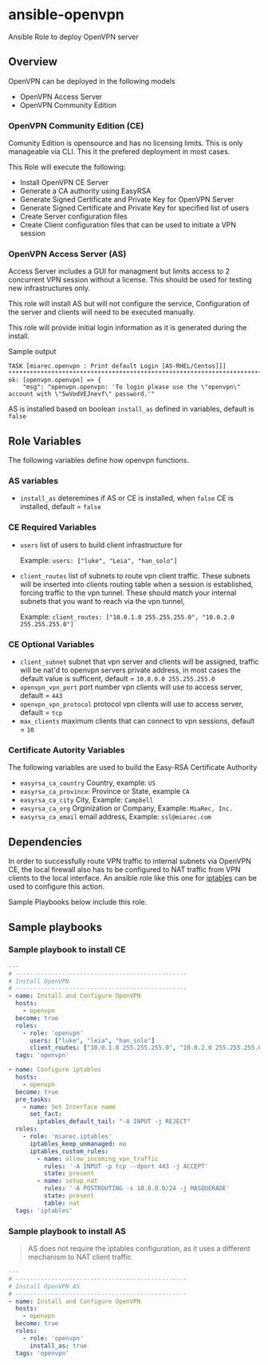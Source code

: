 # ansible-openvpn
Ansible Role to deploy OpenVPN server


## Overview
OpenVPN can be deployed in the following models
 - OpenVPN Access Server
 - OpenVPN Community Edition

### OpenVPN Community Edition (CE)
Comunity Edition is opensource and has no licensing limits. This is only manageable via CLI. This it the prefered deployment in most cases.

This Role will execute the following:
- Install OpenVPN CE Server
- Generate a CA authority using EasyRSA
- Generate Signed Certificate and Private Key for OpenVPN Server
- Generate Signed Certificate and Private Key for specified list of users
- Create Server configuration files
- Create Client configuration files that can be used to initiate a VPN session

### OpenVPN Access Server (AS)
Access Server includes a GUI for managment but limits access to 2 concurrent VPN session without a license. This should be used for testing new infrastructures only.

This role will install AS but will not configure the service, Configuration of the server and clients will need to be executed manually.

This role will provide initial login information as it is generated during the install.

Sample output
```
TASK [miarec.openvpn : Print default Login [AS-RHEL/Centos]]] ************************************************************************************
ok: [openvpn.openvpn] => {
    "msg": "openvpn.openvpn: 'To login please use the \"openvpn\" account with \"5wVodVEJnevf\" password.'"
```

AS is installed based on boolean `install_as` defined in variables, default is `false`


## Role Variables
The following variables define how openvpn functions.

### AS variables
- `install_as` deteremines if AS or CE is installed, when `false` CE is installed, default = `false`

### CE Required Variables
- `users` list of users to build client infrastructure for

    Example: `users: ["luke", "Leia", "han_solo"]`
- `client_routes` list of subnets to route vpn client traffic. These subnets will be inserted into clients routing table when a session is established, forcing traffic to the vpn tunnel. These should match your internal subnets that you want to reach via the vpn tunnel,

    Example: `client_routes: ["10.0.1.0 255.255.255.0", "10.0.2.0 255.255.255.0"]`

### CE Optional Variables
- `client_subnet` subnet that vpn server and clients will be assigned, traffic will be nat'd to openvpn servers private address, in most cases the default value is sufficent, default = `10.8.0.0 255.255.255.0`
- `openvpn_vpn_port` port number vpn clients will use to access server, default = `443`
- `openvpn_vpn_protocol` protocol vpn clients will use to access server, default = `tcp`
- `max_clients` maximum clients that can connect to vpn sessions, default = `10`

### Certificate Autority Variables
The following variables are used to build the Easy-RSA Certificate Authority
- `easyrsa_ca_country` Country, example: `US`
- `easyrsa_ca_province`: Province or State, example `CA`
- `easyrsa_ca_city` City, Example: `Campbell`
- `easyrsa_ca_org` Orginization or Company, Example: `MiaRec, Inc.`
- `easyrsa_ca_email` email address, Example: `ssl@miarec.com`

## Dependencies
In order to successfully route VPN traffic to internal subnets via OpenVPN CE, the local firewall also has to be configured to NAT traffic from VPN clients to the local interface. An ansible role like this one for [iptables](https://github.com/miarec/ansible-role-iptables) can be used to configure this action.

Sample Playbooks below include this role.

## Sample playbooks
### Sample playbook to install CE
```yaml
---
# ------------------------------------------------
# Install OpenVPN
# ------------------------------------------------
- name: Install and Configure OpenVPN
  hosts:
    - openvpn
  become: true
  roles:
    - role: 'openvpn'
      users: ["luke", "leia", "han_solo"]
      client_routes: ["10.0.1.0 255.255.255.0", "10.0.2.0 255.255.255.0"]
  tags: 'openvpn'

- name: Configure iptables
  hosts:
    - openvpn
  become: true
  pre_tasks:
    - name: Set Interface name
      set_fact:
        iptables_default_tail: "-A INPUT -j REJECT"
  roles:
    - role: 'miarec.iptables'
      iptables_keep_unmanaged: no
      iptables_custom_rules:
        - name: allow_incoming_vpn_traffic
          rules: '-A INPUT -p tcp --dport 443 -j ACCEPT'
          state: present
        - name: setup_nat
          rules: '-A POSTROUTING -s 10.8.0.0/24 -j MASQUERADE'
          state: present
          table: nat
  tags: 'iptables'
```

### Sample playbook to install AS
> AS does not require the iptables configuration, as it uses a different mechanism to NAT client traffic
```yaml
---
# ------------------------------------------------
# Install OpenVPN AS
# ------------------------------------------------
- name: Install and Configure OpenVPN
  hosts:
    - openvpn
  become: true
  roles:
    - role: 'openvpn'
      install_as: true
  tags: 'openvpn'
```
